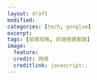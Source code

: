 ```yaml
---
layout: draft
modified:
categories: [tech, gonglue]
excerpt:
tags: [前端攻略, 前端搭建套路]
image:
  feature:
  credit: 网络
  creditlink: javascript:;
---
```


